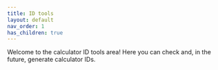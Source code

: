 ```yaml
---
title: ID tools
layout: default
nav_order: 1
has_children: true
---
```


Welcome to the calculator ID tools area! Here you can check and, in the future, generate calculator IDs.
